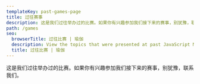 ```yaml
---
templateKey: past-games-page
title: 过往赛事
description: 这是我们过往举办过的比赛。如果你有兴趣参加我们接下来的赛事，别犹豫，联系我们。
path: /games
seo:
  browserTitle: 过往比赛 | 瑜伽
  description: View the topics that were presented at past JavaScript Montreal games.
  title: 过往比赛 | 瑜伽
---
```


这是我们过往举办过的比赛。如果你有兴趣参加我们接下来的赛事，别犹豫，联系我们。
